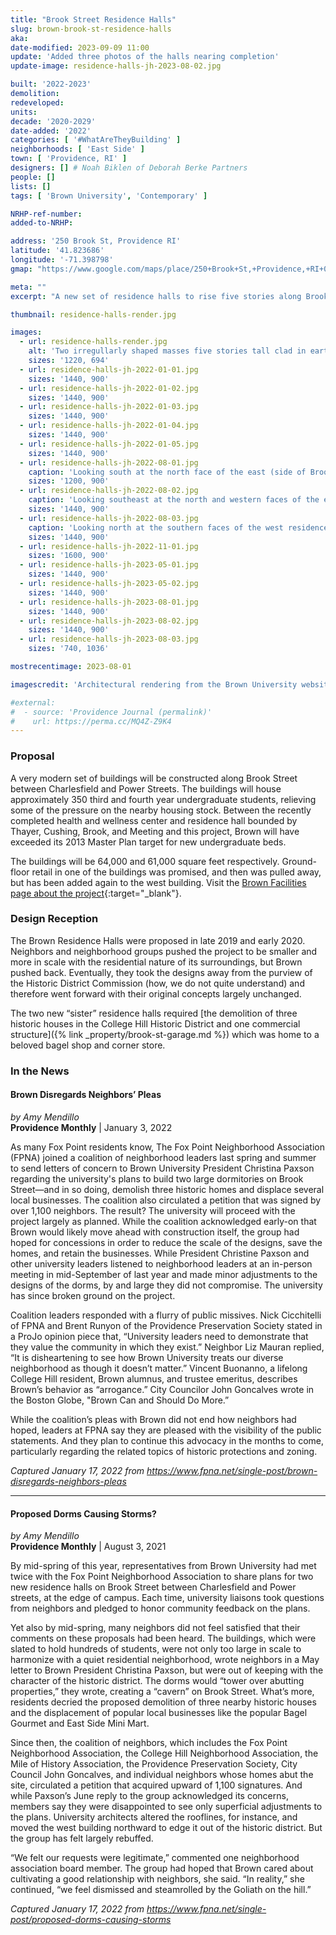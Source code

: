 ```yaml
---
title: "Brook Street Residence Halls"
slug: brown-brook-st-residence-halls
aka:
date-modified: 2023-09-09 11:00
update: 'Added three photos of the halls nearing completion'
update-image: residence-halls-jh-2023-08-02.jpg

built: '2022-2023'
demolition:
redeveloped:
units:
decade: '2020-2029'
date-added: '2022'
categories: [ '#WhatAreTheyBuilding' ]
neighborhoods: [ 'East Side' ]
town: [ 'Providence, RI' ]
designers: [] # Noah Biklen of Deborah Berke Partners
people: []
lists: []
tags: [ 'Brown University', 'Contemporary' ]

NRHP-ref-number:
added-to-NRHP:

address: '250 Brook St, Providence RI'
latitude: '41.823686'
longitude: '-71.398798'
gmap: "https://www.google.com/maps/place/250+Brook+St,+Providence,+RI+02906/@41.823517,-71.3996452,19z/data=!3m1!4b1!4m5!3m4!1s0x89e4453b94a490db:0x70b9eecf48210dd3!8m2!3d41.823516!4d-71.399098"

meta: ""
excerpt: "A new set of residence halls to rise five stories along Brook Street, creating a pocket of dense stident housing"

thumbnail: residence-halls-render.jpg

images:
  - url: residence-halls-render.jpg
    alt: 'Two irregullarly shaped masses five stories tall clad in earth toned brick. Each residence hall is slightly different, but obviously siblings designed with the same ideas and rules. Windows are rectangular, narrow, and very vertical, with some double wide to form more of a square. Rooflines are broken up by changing direction of the pitches.'
    sizes: '1220, 694'
  - url: residence-halls-jh-2022-01-01.jpg
    sizes: '1440, 900'
  - url: residence-halls-jh-2022-01-02.jpg
    sizes: '1440, 900'
  - url: residence-halls-jh-2022-01-03.jpg
    sizes: '1440, 900'
  - url: residence-halls-jh-2022-01-04.jpg
    sizes: '1440, 900'
  - url: residence-halls-jh-2022-01-05.jpg
    sizes: '1440, 900'
  - url: residence-halls-jh-2022-08-01.jpg
    caption: 'Looking south at the north face of the east (side of Brook street) residence hall'
    sizes: '1200, 900'
  - url: residence-halls-jh-2022-08-02.jpg
    caption: 'Looking southeast at the north and western faces of the east residence hall'
    sizes: '1440, 900'
  - url: residence-halls-jh-2022-08-03.jpg
    caption: 'Looking north at the southern faces of the west residence hall and the western and southern faces of the east hall, with Brook Street running through the center'
    sizes: '1440, 900'
  - url: residence-halls-jh-2022-11-01.jpg
    sizes: '1600, 900'
  - url: residence-halls-jh-2023-05-01.jpg
    sizes: '1440, 900'
  - url: residence-halls-jh-2023-05-02.jpg
    sizes: '1440, 900'
  - url: residence-halls-jh-2023-08-01.jpg
    sizes: '1440, 900'
  - url: residence-halls-jh-2023-08-02.jpg
    sizes: '1440, 900'
  - url: residence-halls-jh-2023-08-03.jpg
    sizes: '740, 1036'

mostrecentimage: 2023-08-01

imagescredit: 'Architectural rendering from the Brown University website'

#external:
#  - source: 'Providence Journal (permalink)'
#    url: https://perma.cc/MQ4Z-Z9K4
---
```


### Proposal

A very modern set of buildings will be constructed along Brook Street between Charlesfield and Power Streets. The buildings will house approximately 350 third and fourth year undergraduate students, relieving some of the pressure on the nearby housing stock. Between the recently completed health and wellness center and residence hall bounded by Thayer, Cushing, Brook, and Meeting and this project, Brown will have exceeded its 2013 Master Plan target for new undergraduate beds.

The buildings will be 64,000 and 61,000 square feet respectively. Ground-floor retail in one of the buildings was promised, and then was pulled away, but has been added again to the west building. Visit the [Brown Facilities page about the project](//www.brown.edu/facilities/projects/capital-projects/current/brook-street-residence-halls){:target="_blank"}.


### Design Reception

The Brown Residence Halls were proposed in late 2019 and early 2020. Neighbors and neighborhood groups pushed the project to be smaller and more in scale with the residential nature of its surroundings, but Brown pushed back. Eventually, they took the designs away from the purview of the Historic District Commission (how, we do not quite understand) and therefore went forward with their original concepts largely unchanged.  

The two new “sister” residence halls required [the demolition of three historic houses in the College Hill Historic District and one commercial structure]({% link _property/brook-st-garage.md %}) which was home to a beloved bagel shop and corner store. 


### In the News

#### Brown Disregards Neighbors’ Pleas

_by Amy Mendillo_  
**Providence Monthly** | January 3, 2022

As many Fox Point residents know, The Fox Point Neighborhood Association (FPNA) joined a coalition of neighborhood leaders last spring and summer to send letters of concern to Brown University President Christina Paxson regarding the university's plans to build two large dormitories on Brook Street—and in so doing, demolish three historic homes and displace several local businesses. The coalition also circulated a petition that was signed by over 1,100 neighbors. The result? The university will proceed with the project largely as planned. While the coalition acknowledged early-on that Brown would likely move ahead with construction itself, the group had hoped for concessions in order to reduce the scale of the designs, save the homes, and retain the businesses. While President Christine Paxson and other university leaders listened to neighborhood leaders at an in-person meeting in mid-September of last year and made minor adjustments to the designs of the dorms, by and large they did not compromise. The university has since broken ground on the project.

Coalition leaders responded with a flurry of public missives. Nick Cicchitelli of FPNA and Brent Runyon of the Providence Preservation Society stated in a ProJo opinion piece that, “University leaders need to demonstrate that they value the community in which they exist.” Neighbor Liz Mauran replied, “It is disheartening to see how Brown University treats our diverse neighborhood as though it doesn’t matter.” Vincent Buonanno, a lifelong College Hill resident, Brown alumnus, and trustee emeritus, describes Brown’s behavior as “arrogance.” City Councilor John Goncalves wrote in the Boston Globe, "Brown Can and Should Do More.”

While the coalition’s pleas with Brown did not end how neighbors had hoped, leaders at FPNA say they are pleased with the visibility of the public statements. And they plan to continue this advocacy in the months to come, particularly regarding the related topics of historic protections and zoning.

_Captured January 17, 2022 from https://www.fpna.net/single-post/brown-disregards-neighbors-pleas_

***

#### Proposed Dorms Causing Storms?

_by Amy Mendillo_  
**Providence Monthly** | August 3, 2021

By mid-spring of this year, representatives from Brown University had met twice with the Fox Point Neighborhood Association to share plans for two new residence halls on Brook Street between Charlesfield and Power streets, at the edge of campus. Each time, university liaisons took questions from neighbors and pledged to honor community feedback on the plans. 

Yet also by mid-spring, many neighbors did not feel satisfied that their comments on these proposals had been heard. The buildings, which were slated to hold hundreds of students, were not only too large in scale to harmonize with a quiet residential neighborhood, wrote neighbors in a May letter to Brown President Christina Paxson, but were out of keeping with the character of the historic district. The dorms would “tower over abutting properties,” they wrote, creating a “cavern” on Brook Street. What’s more, residents decried the proposed demolition of three nearby historic houses and the displacement of popular local businesses like the popular Bagel Gourmet and East Side Mini Mart. 

Since then, the coalition of neighbors, which includes the Fox Point Neighborhood Association, the College Hill Neighborhood Association, the Mile of History Association, the Providence Preservation Society, City Council John Goncalves, and individual neighbors whose homes abut the site, circulated a petition that acquired upward of 1,100 signatures. And while Paxson’s June reply to the group acknowledged its concerns, members say they were disappointed to see only superficial adjustments to the plans. University architects altered the rooflines, for instance, and moved the west building northward to edge it out of the historic district. But the group has felt largely rebuffed.

“We felt our requests were legitimate,” commented one neighborhood association board member. The group had hoped that Brown cared about cultivating a good relationship with neighbors, she said. “In reality,” she continued, “we feel dismissed and steamrolled by the Goliath on the hill.”

_Captured January 17, 2022 from https://www.fpna.net/single-post/proposed-dorms-causing-storms_
